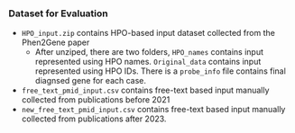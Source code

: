 ### Dataset for Evaluation

- `HPO_input.zip` contains HPO-based input dataset collected from the Phen2Gene paper
    - After unziped, there are two folders, `HPO_names` contains input represented using HPO names. `Original_data` contains input represented using HPO IDs. There is a `probe_info` file contains final diagnsed gene for each case.
- `free_text_pmid_input.csv` contains free-text based input manually collected from publications before 2021
- `new_free_text_pmid_input.csv` contains free-text based input manually collected from publications after 2023. 

